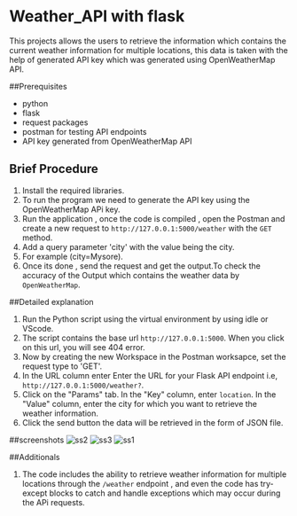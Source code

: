 # Weather_API with flask 
This projects allows the users to retrieve the information which contains the current weather information for multiple locations, this data is taken with the help of generated API key which was generated using OpenWeatherMap API.

##Prerequisites
* python
* flask
* request packages
* postman for testing API endpoints
* API key generated from OpenWeatherMap API

## Brief Procedure
1. Install the required libraries.
2. To run the program we need to generate the API key using the OpenWeatherMap APi key.
3. Run the application , once the code is compiled , open the Postman and create a new request to  `http://127.0.0.1:5000/weather` with the `GET` method.
4. Add a query parameter 'city' with the value being the city.
5. For example (city=Mysore).
6. Once its done , send the request and get the output.To check the accuracy of the Output which contains the weather data by `OpenWeatherMap`.

##Detailed explanation
1. Run the Python script using the virtual environment by using idle or VScode.
2. The script contains the base url `http://127.0.0.1:5000`. When you click on this url, you will see 404 error.
3. Now by creating the new Workspace in the Postman worksapce, set the request type to 'GET'.
4. In the URL column enter Enter the URL for your Flask API endpoint i.e, `http://127.0.0.1:5000/weather?`.
5. Click on the "Params" tab. In the "Key" column, enter `location`. In the "Value" column, enter the city for which you want to retrieve the weather information.
6. Click the send button the data will be retrieved in the form of JSON file.


##screenshots
![ss2](https://github.com/Vijaysuprith/weather_api/assets/136097581/53494506-4d34-45c6-a595-198ff1c11c08)
![ss3](https://github.com/Vijaysuprith/weather_api/assets/136097581/986c3ea5-92b9-4057-a7be-5af25c8d29fa)
![ss1](https://github.com/Vijaysuprith/weather_api/assets/136097581/683be77e-ef83-4fef-af91-1fc0fc8070be)

##Additionals
1. The code includes the ability to retrieve weather information for multiple locations through the `/weather` endpoint , and even the code has try-except blocks to catch and handle exceptions which may occur during the APi requests.


